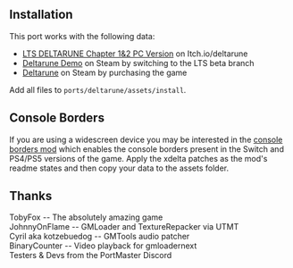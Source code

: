 ## Installation
This port works with the following data:

- [LTS DELTARUNE Chapter 1&2 PC Version](https://tobyfox.itch.io/deltarune) on Itch.io/deltarune
- [Deltarune Demo](https://store.steampowered.com/app/1671210/DELTARUNE/) on Steam by switching to the LTS beta branch
- [Deltarune](https://store.steampowered.com/app/1671210/DELTARUNE/) on Steam by purchasing the game

Add all files to `ports/deltarune/assets/install`.

## Console Borders
If you are using a widescreen device you may be interested in the [console borders mod](https://gamejolt.com/games/nxrune/629072) which enables the console borders present in the Switch and PS4/PS5 versions of the game. Apply the xdelta patches as the mod's readme states and then copy your data to the assets folder.

## Thanks
TobyFox -- The absolutely amazing game  
JohnnyOnFlame -- GMLoader and TextureRepacker via UTMT  
Cyril aka kotzebuedog -- GMTools audio patcher  
BinaryCounter -- Video playback for gmloadernext  
Testers & Devs from the PortMaster Discord